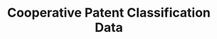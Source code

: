 ---
bigquery: https://console.cloud.google.com/bigquery?p=patents-public-data&d=cpc&page=dataset
citation: '“Cooperative Patent Classification” by the EPO and USPTO, for public use. '
contributors: EPO, USPTO
cost: None
description: Cooperative Patent Classification Data contains the scheme and definitions
  of the Cooperative Patent Classification system for classifying patent documents.
  The CPC is the result of a partnership between the EPO and the USPTO in their joint
  effort to develop a common, internationally compatible classification system for
  technical documents, in particular patent publications, which will be used by both
  offices in the patent granting process
documentation: https://www.cooperativepatentclassification.org/cpcSchemeAndDefinitions
last_edit: Mon, 04 Apr 2022 19:07:06 GMT
location: https://www.cooperativepatentclassification.org/index
maintained_by: USPTO, EPO
schema_fields: '[''informativeReferences'', ''ipc_concordant'', ''informative_references'',
  ''breakdownCode'', ''symbol'', ''title_part'', ''titlePart'', ''sizeCache'', ''date_revised'',
  ''ipcConcordant'', ''child_groups'', ''childGroups'', ''titleFull'', ''limiting_references'',
  ''breakdown_code'', ''level'', ''dateRevised'', ''residualReferences'', ''synonyms'',
  ''status'', ''not_allocatable'', ''children'', ''title_full'', ''glossary'', ''parents'',
  ''limitingReferences'', ''notAllocatable'', ''application_references'', ''additional_only'',
  ''applicationReferences'', ''definition'', ''residual_references'']'
shortname: cooperative_patent_classification
tags:
- patents
- science
title: Cooperative Patent Classification Data
uuid: 984374a7-16e9-4b35-9445-458daceb01bf
---